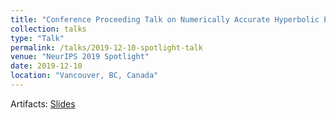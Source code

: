 ```yaml
---
title: "Conference Proceeding Talk on Numerically Accurate Hyperbolic Embeddings Using Tiling-Based Models"
collection: talks
type: "Talk"
permalink: /talks/2019-12-10-spotlight-talk
venue: "NeurIPS 2019 Spotlight"
date: 2019-12-10
location: "Vancouver, BC, Canada"
---
```


Artifacts: [Slides](https://ydtydr.github.io/files/2019-12-10-spotlight-talk-slides.pdf) 

<!-- This is a description of your talk, which is a markdown file that can be all markdown-ified like any other post. Yay markdown! -->
